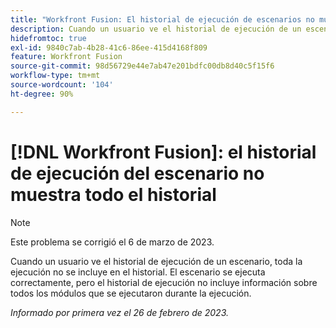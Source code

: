 ```yaml
---
title: "Workfront Fusion: El historial de ejecución de escenarios no muestra todo el historial"
description: Cuando un usuario ve el historial de ejecución de un escenario, toda la ejecución no se incluye en el historial. El escenario se ejecuta correctamente, pero el historial de ejecución no incluye información sobre todos los módulos que se ejecutaron durante la ejecución
hidefromtoc: true
exl-id: 9840c7ab-4b28-41c6-86ee-415d4168f809
feature: Workfront Fusion
source-git-commit: 98d56729e44e7ab47e201bdfc00db8d40c5f15f6
workflow-type: tm+mt
source-wordcount: '104'
ht-degree: 90%

---
```


# [!DNL Workfront Fusion]: el historial de ejecución del escenario no muestra todo el historial

>[!NOTE]
>
>Este problema se corrigió el 6 de marzo de 2023.

Cuando un usuario ve el historial de ejecución de un escenario, toda la ejecución no se incluye en el historial. El escenario se ejecuta correctamente, pero el historial de ejecución no incluye información sobre todos los módulos que se ejecutaron durante la ejecución.

_Informado por primera vez el 26 de febrero de 2023._
